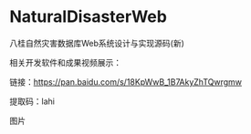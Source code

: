 # NaturalDisasterWeb
八桂自然灾害数据库Web系统设计与实现源码(新)

相关开发软件和成果视频展示：

链接：https://pan.baidu.com/s/18KpWwB_1B7AkyZhTQwrgmw 

提取码：lahi

图片
